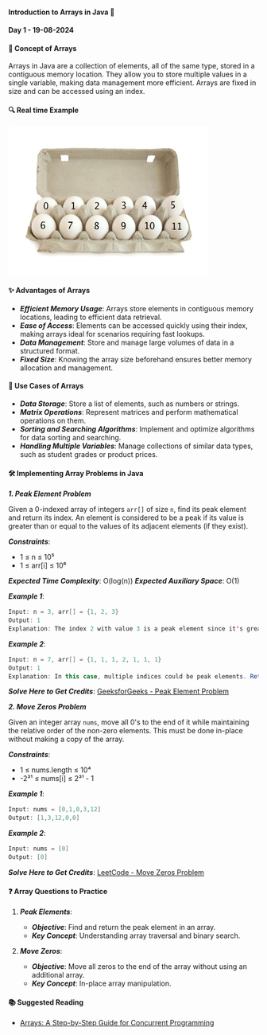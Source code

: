 #### Introduction to Arrays in Java 🚀

#### Day 1 - 19-08-2024

#### **📖 Concept of Arrays**

Arrays in Java are a collection of elements, all of the same type, stored in a contiguous memory location. They allow you to store multiple values in a single variable, making data management more efficient. Arrays are fixed in size and can be accessed using an index.


#### **🔍 Real time Example**
![Input](/images/Array.png)


#### **✨ Advantages of Arrays**

- ***Efficient Memory Usage***: Arrays store elements in contiguous memory locations, leading to efficient data retrieval.
- ***Ease of Access***: Elements can be accessed quickly using their index, making arrays ideal for scenarios requiring fast lookups.
- ***Data Management***: Store and manage large volumes of data in a structured format.
- ***Fixed Size***: Knowing the array size beforehand ensures better memory allocation and management.

#### **🌟 Use Cases of Arrays**

- ***Data Storage***: Store a list of elements, such as numbers or strings.
- ***Matrix Operations***: Represent matrices and perform mathematical operations on them.
- ***Sorting and Searching Algorithms***: Implement and optimize algorithms for data sorting and searching.
- ***Handling Multiple Variables***: Manage collections of similar data types, such as student grades or product prices.

#### **🛠️ Implementing Array Problems in Java**

***1. Peak Element Problem***

Given a 0-indexed array of integers `arr[]` of size `n`, find its peak element and return its index. An element is considered to be a peak if its value is greater than or equal to the values of its adjacent elements (if they exist).

***Constraints***:
- 1 ≤ n ≤ 10⁵
- 1 ≤ arr[i] ≤ 10⁶

***Expected Time Complexity***: O(log(n))
***Expected Auxiliary Space***: O(1)

***Example 1***:
```java
Input: n = 3, arr[] = {1, 2, 3}
Output: 1
Explanation: The index 2 with value 3 is a peak element since it's greater than its adjacent elements.
```

***Example 2***:
```java
Input: n = 7, arr[] = {1, 1, 1, 2, 1, 1, 1}
Output: 1
Explanation: In this case, multiple indices could be peak elements. Returning any of them is correct.
```

***Solve Here to Get Credits***: [GeeksforGeeks - Peak Element Problem](https://www.geeksforgeeks.org/problems/peak-element/1)

***2. Move Zeros Problem***

Given an integer array `nums`, move all 0's to the end of it while maintaining the relative order of the non-zero elements. This must be done in-place without making a copy of the array.

***Constraints***:
- 1 ≤ nums.length ≤ 10⁴
- -2³¹ ≤ nums[i] ≤ 2³¹ - 1

***Example 1***:
```java
Input: nums = [0,1,0,3,12]
Output: [1,3,12,0,0]
```

***Example 2***:
```java
Input: nums = [0]
Output: [0]
```

***Solve Here to Get Credits***: [LeetCode - Move Zeros Problem](https://leetcode.com/problems/move-zeroes/description/)

#### **❓ Array Questions to Practice**

1. ***Peak Elements***:
   - ***Objective***: Find and return the peak element in an array.
   - ***Key Concept***: Understanding array traversal and binary search.

2. ***Move Zeros***:
   - ***Objective***: Move all zeros to the end of the array without using an additional array.
   - ***Key Concept***: In-place array manipulation.

#### **📚 Suggested Reading**

- [Arrays: A Step-by-Step Guide for Concurrent Programming](https://www.geeksforgeeks.org/array-data-structure-guide/#types-of-array-data-structures)
